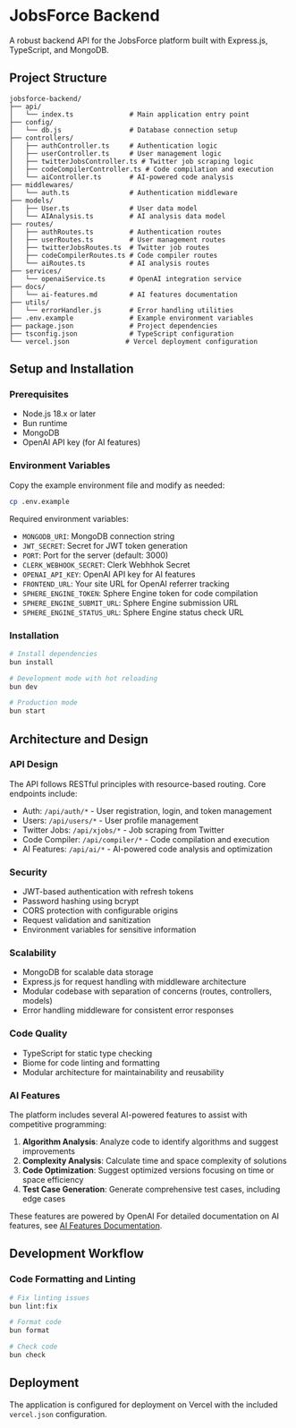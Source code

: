 # JobsForce Backend

A robust backend API for the JobsForce platform built with Express.js, TypeScript, and MongoDB.

## Project Structure

```
jobsforce-backend/
├── api/
│   └── index.ts              # Main application entry point
├── config/
│   └── db.js                 # Database connection setup
├── controllers/
│   ├── authController.ts     # Authentication logic
│   ├── userController.ts     # User management logic
│   ├── twitterJobsController.ts # Twitter job scraping logic
│   ├── codeCompilerController.ts # Code compilation and execution 
│   └── aiController.ts       # AI-powered code analysis
├── middlewares/
│   └── auth.ts               # Authentication middleware
├── models/
│   ├── User.ts               # User data model
│   └── AIAnalysis.ts         # AI analysis data model
├── routes/
│   ├── authRoutes.ts         # Authentication routes
│   ├── userRoutes.ts         # User management routes
│   ├── twitterJobsRoutes.ts  # Twitter job routes
│   ├── codeCompilerRoutes.ts # Code compiler routes
│   └── aiRoutes.ts           # AI analysis routes
├── services/
│   └── openaiService.ts      # OpenAI integration service
├── docs/
│   └── ai-features.md        # AI features documentation
├── utils/
│   └── errorHandler.js       # Error handling utilities
├── .env.example              # Example environment variables
├── package.json              # Project dependencies
├── tsconfig.json             # TypeScript configuration
└── vercel.json              # Vercel deployment configuration
```

## Setup and Installation

### Prerequisites
- Node.js 18.x or later
- Bun runtime
- MongoDB
- OpenAI API key (for AI features)

### Environment Variables
Copy the example environment file and modify as needed:
```bash
cp .env.example
```

Required environment variables:
- `MONGODB_URI`: MongoDB connection string
- `JWT_SECRET`: Secret for JWT token generation
- `PORT`: Port for the server (default: 3000)
- `CLERK_WEBHOOK_SECRET`: Clerk Webhhok Secret
- `OPENAI_API_KEY`: OpenAI API key for AI features
- `FRONTEND_URL`: Your site URL for OpenAI referrer tracking
- `SPHERE_ENGINE_TOKEN`: Sphere Engine token for code compilation
- `SPHERE_ENGINE_SUBMIT_URL`: Sphere Engine submission URL
- `SPHERE_ENGINE_STATUS_URL`: Sphere Engine status check URL

### Installation

```bash
# Install dependencies
bun install

# Development mode with hot reloading
bun dev

# Production mode
bun start
```

## Architecture and Design

### API Design
The API follows RESTful principles with resource-based routing. Core endpoints include:
- Auth: `/api/auth/*` - User registration, login, and token management
- Users: `/api/users/*` - User profile management
- Twitter Jobs: `/api/xjobs/*` - Job scraping from Twitter
- Code Compiler: `/api/compiler/*` - Code compilation and execution
- AI Features: `/api/ai/*` - AI-powered code analysis and optimization

### Security
- JWT-based authentication with refresh tokens
- Password hashing using bcrypt
- CORS protection with configurable origins
- Request validation and sanitization
- Environment variables for sensitive information

### Scalability
- MongoDB for scalable data storage
- Express.js for request handling with middleware architecture
- Modular codebase with separation of concerns (routes, controllers, models)
- Error handling middleware for consistent error responses

### Code Quality
- TypeScript for static type checking
- Biome for code linting and formatting
- Modular architecture for maintainability and reusability

### AI Features
The platform includes several AI-powered features to assist with competitive programming:

1. **Algorithm Analysis**: Analyze code to identify algorithms and suggest improvements
2. **Complexity Analysis**: Calculate time and space complexity of solutions
3. **Code Optimization**: Suggest optimized versions focusing on time or space efficiency
4. **Test Case Generation**: Generate comprehensive test cases, including edge cases

These features are powered by OpenAI
For detailed documentation on AI features, see [AI Features Documentation](docs/ai-features.md).

## Development Workflow

### Code Formatting and Linting
```bash
# Fix linting issues
bun lint:fix

# Format code
bun format

# Check code
bun check
```

## Deployment
The application is configured for deployment on Vercel with the included `vercel.json` configuration.
